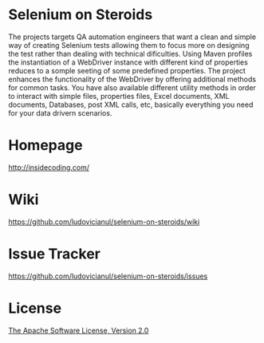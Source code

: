 Selenium on Steroids
====================
The projects targets QA automation engineers that want a clean and simple way of creating Selenium tests 
allowing them to focus more on designing the test rather than dealing with technical dificulties. 
Using Maven profiles the instantiation of a WebDriver instance with different kind of properties reduces to a somple
seeting of some predefined properties.
The project enhances the functionality of the WebDriver by offering additional methods for common tasks.
You have also available different utility methods in order to interact with simple files, properties files,
Excel documents, XML documents, Databases, post XML calls, etc, basically everything you need for your data drivern scenarios.


Homepage
========
<http://insidecoding.com/>

Wiki
====
<https://github.com/ludovicianul/selenium-on-steroids/wiki>

Issue Tracker
=============
<https://github.com/ludovicianul/selenium-on-steroids/issues>

License
=======
[The Apache Software License, Version 2.0](http://www.apache.org/licenses/LICENSE-2.0.txt)
